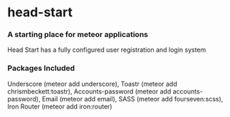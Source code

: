 # head-start
### A starting place for meteor applications
Head Start has a fully configured user registration and login system

### Packages Included
Underscore (meteor add underscore),
Toastr (meteor add chrismbeckett:toastr),
Accounts-password (meteor add accounts-password),
Email (meteor add email),
SASS (meteor add fourseven:scss),
Iron Router (meteor add iron:router)


